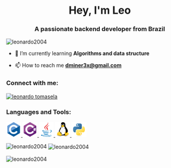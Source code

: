 <h1 align="center">Hey, I'm Leo</h1>
<h3 align="center">A passionate backend developer from Brazil</h3>

<p align="left"> <img src="https://komarev.com/ghpvc/?username=leonardo2004&label=Profile%20views&color=0e75b6&style=flat" alt="leonardo2004" /> </p>

- 🌱 I’m currently learning **Algorithms and data structure**

- 📫 How to reach me **dminer3x@gmail.com**

<h3 align="left">Connect with me:</h3>
<p align="left">
<a href="https://linkedin.com/in/leonardo tomasela" target="blank"><img align="center" src="https://raw.githubusercontent.com/rahuldkjain/github-profile-readme-generator/master/src/images/icons/Social/linked-in-alt.svg" alt="leonardo tomasela" height="30" width="40" /></a>
</p>

<h3 align="left">Languages and Tools:</h3>
<p align="left"> <a href="https://www.cprogramming.com/" target="_blank" rel="noreferrer"> <img src="https://raw.githubusercontent.com/devicons/devicon/master/icons/c/c-original.svg" alt="c" width="40" height="40"/> </a> <a href="https://www.w3schools.com/cs/" target="_blank" rel="noreferrer"> <img src="https://raw.githubusercontent.com/devicons/devicon/master/icons/csharp/csharp-original.svg" alt="csharp" width="40" height="40"/> </a> <a href="https://www.java.com" target="_blank" rel="noreferrer"> <img src="https://raw.githubusercontent.com/devicons/devicon/master/icons/java/java-original.svg" alt="java" width="40" height="40"/> </a> <a href="https://www.linux.org/" target="_blank" rel="noreferrer"> <img src="https://raw.githubusercontent.com/devicons/devicon/master/icons/linux/linux-original.svg" alt="linux" width="40" height="40"/> </a> <a href="https://www.python.org" target="_blank" rel="noreferrer"> <img src="https://raw.githubusercontent.com/devicons/devicon/master/icons/python/python-original.svg" alt="python" width="40" height="40"/> </a> </p>

<p><img align="left" src="https://github-readme-stats.vercel.app/api/top-langs?username=leonardo2004&show_icons=true&locale=en&layout=compact" alt="leonardo2004" /></p>

<p>&nbsp;<img align="center" src="https://github-readme-stats.vercel.app/api?username=leonardo2004&show_icons=true&locale=en" alt="leonardo2004" /></p>

<p><img align="center" src="https://github-readme-streak-stats.herokuapp.com/?user=leonardo2004&" alt="leonardo2004" /></p>

